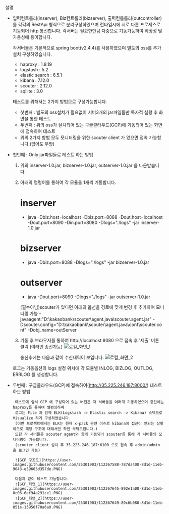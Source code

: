 설명
 - 입력컨트롤러(inserver), Biz컨트롤러(bizserver), 출력컨틀롤러(outcontroller)를 
   각각의 RestApi 형식으로 분리구성하였으며 런타임시에 서로 다른 프로세스로 기동되어 http 통신합니다.
   각서버는 필요한만큼 다중으로 기동가능하여 확장성 및 가용성에 용이합니다.
   
   각서버들은 기본적으로 spring boot(v2.4.4)를 사용하였으며 별도의 oss를 추가설치 구성하였습니다.
	- haproxy : 1.8.19
	- logstash : 5.2
	- elastic search : 6.5.1
	- kibana : 7.12.0
	- scouter : 2.12.0
	- sqllite : 3.0
	
   테스트를 위해서는 2가지 방법으로 구성가능합니다.
   - 첫번째 : 별도의 oss설치가 필요없이 서버3개의 jar파일들만 독자적 실행 후 화면을 통한 테스트
   - 두번째 : 위의 oss가 설치되어 있는 구글클라우드(GCP)에 기동되어 있는 화면에 접속하여 테스트 
   - 위의 2가지 방법 모두 모니터링을 위한 scouter client 가 있으면 접속 가능합니다.(없어도 무방)


 - 첫번째 : Only jar파일들로 테스트 하는 방법
   1. 위의 inserver-1.0.jar, bizserver-1.0.jar, outserver-1.0.jar 을 다운받습니다.
   2. 아래의 명령어를 통하여 각 모듈을 1개씩 기동합니다.
   
       # inserver
       - java -Dbiz.host=localhost -Dbiz.port=8088 -Dout.host=localhost -Dout.port=8090  -Din.port=8080 -Dlogs="./logs" -jar inserver-1.0.jar

       # bizserver
       - java -Dbiz.port=8088 -Dlogs="./logs" -jar bizserver-1.0.jar

       # outserver
       - java -Dout.port=8090 -Dlogs="./logs" -jar outserver-1.0.jar
	
       (필수아님)scouter가 있다면 아래의 옵션을 경로에 맞게 변경 후 추가하여 모니터링 가능
	-javaagent:"D:\kakaobank\scouter\agent.java\scouter.agent.jar" -Dscouter.config="D:\kakaobank\scouter\agent.java\conf\scouter.conf" -Dobj_name=outServer

    3. 기동 후 브라우저를 통하여 http://localhost:8080 으로 접속 후 '제출' 버튼 클릭 (여러번 송신가능)
	![로컬_화면_1](https://user-images.githubusercontent.com/25301903/112365714-4ff4aa80-8d1b-11eb-982d-a1611e64b585.PNG)
	
        송신후에는 다음과 같이 수신내역이 보입니다.
	![로컬_화면_2](https://user-images.githubusercontent.com/25301903/112365910-8c280b00-8d1b-11eb-9acb-e3e8f40da9b8.PNG)

	로그는 기동옵션의 logs 설정 위치에 각 모듈별 INLOG, BIZLOG, OUTLOG, ERRLOG 를 생성합니다. 


 - 두번째 : 구글클라우드(GCP)에 접속하여(http://35.225.246.187:8000/)  테스트 하는 방법
 
	    테스트에 앞서 GCP 에 구성되어 있는 버전은 각 서버들을 여러개 기동하였으며 중간에는 haproxy를 통하여 밸런싱하며 
	    로그는 File 과 함께 ELK(Logstash -> Elastic search -> Kibana) 스택으로 Visualize 하게 구성하였습니다.
	    (이번 프로젝트에서는 ELK는 현재 x-pack 관련 이슈로 kibana에 접근이 안되는 상황이므로 해당 구조에 대해서만 확인 부탁드립니다.)
	    또한 각 서버들은 scouter agent와 함께 기동되어 scouter를 통해 각 서버들의 모니터링이 가능합니다. 
	    (scouter client 설치 후 35.225.246.187:6100 으로 접속 후 admin/admin 을 로그인 가능)
	    
	    ![GCP_구조도](https://user-images.githubusercontent.com/25301903/112367588-787da400-8d1d-11eb-9043-e59603d357de.PNG)
	    
	    다음과 같이 테스트 가능합니다.
	    ![GCP_화면_1](https://user-images.githubusercontent.com/25301903/112367645-892e1a00-8d1d-11eb-8c06-6ef94a291ce1.PNG)
	    ![GCP_화면_2](https://user-images.githubusercontent.com/25301903/112367649-89c6b080-8d1d-11eb-851e-13950f70a6a0.PNG)

	    
	    

	    
	    
	
